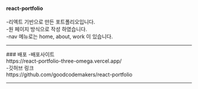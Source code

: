 #### react-portfolio
-리엑트 기반으로 만든 포트폴리오입니다.<br>
-원 페이지 방식으로 작성 하였습니다.<br>
-nav 메뉴로는 home, about, work 이 있습니다.<br>
<hr>
### 배포 
-배포사이트<br>
https://react-portfolio-three-omega.vercel.app/<br>
-깃허브 링크 <br>
https://github.com/goodcodemakers/react-portfolio
<hr>

